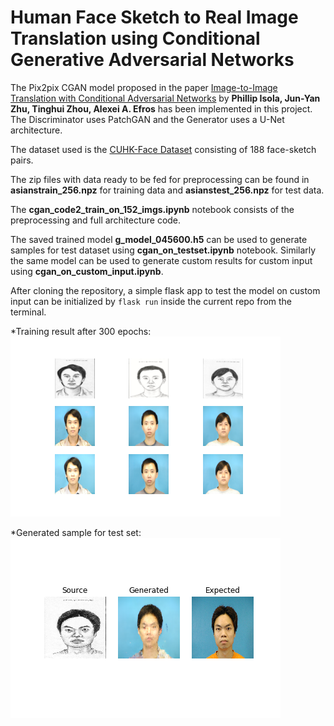 # Human Face Sketch to Real Image Translation using Conditional Generative Adversarial Networks
The Pix2pix CGAN model proposed in the paper [Image-to-Image Translation with Conditional Adversarial Networks](https://arxiv.org/abs/1611.07004)  by **Phillip Isola, Jun-Yan Zhu, Tinghui Zhou, Alexei A. Efros** has been implemented in this project.
The Discriminator uses PatchGAN and the Generator uses a U-Net architecture.

The dataset used is the [CUHK-Face Dataset](mmlab.ie.cuhk.edu.hk/archive/cufsf/) consisting of 188 face-sketch pairs.

The zip files with data ready to be fed for preprocessing can be found in **asianstrain_256.npz** for training data and **asianstest_256.npz** for test data.

The **cgan_code2_train_on_152_imgs.ipynb** notebook consists of the preprocessing and full architecture code.

The saved trained model **g_model_045600.h5** can be used to generate samples for test dataset using **cgan_on_testset.ipynb** notebook.
Similarly the same model can be used to generate custom results for custom input using **cgan_on_custom_input.ipynb**.

After cloning the repository, a simple flask app to test the model on custom input can be initialized by `flask run` inside the current repo from the terminal.

*Training result after 300 epochs:
![Training result after 300 epochs](https://github.com/nerisnow/fuse_CGAN/blob/master/trial_results/plot_045600.png)

*Generated sample for test set:
![Generated sample for test set](https://github.com/nerisnow/fuse_CGAN/blob/master/test_results_2/test_plot_000050.png)


